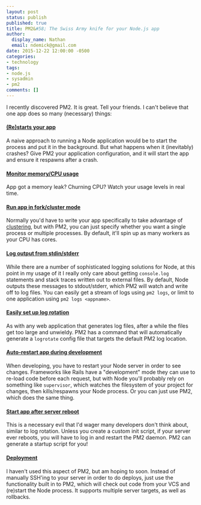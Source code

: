 ```yaml
---
layout: post
status: publish
published: true
title: PM2&#58; The Swiss Army knife for your Node.js app
author:
  display_name: Nathan
  email: ndemick@gmail.com
date: 2015-12-22 12:00:00 -0500
categories:
- technology
tags:
- node.js
- sysadmin
- pm2
comments: []
---
```

I recently discovered PM2. It is great. Tell your friends. I can't believe that
one app does so many (necessary) things:

#### [(Re)starts your app](http://pm2.keymetrics.io/docs/usage/process-management/)

A naive approach to running a Node application would be to start the process and
put it in the background. But what happens when it (inevitably) crashes? Give
PM2 your application configuration, and it will start the app and ensure it
respawns after a crash.

#### [Monitor memory/CPU usage](http://pm2.keymetrics.io/docs/usage/monitoring/)

App got a memory leak? Churning CPU? Watch your usage levels in real time.

#### [Run app in fork/cluster mode](http://pm2.keymetrics.io/docs/usage/cluster-mode/)

Normally you'd have to write your app specifically to take advantage of [clustering](https://nodejs.org/docs/latest/api/cluster.html),
but with PM2, you can just specify whether you want a single process or multiple processes. By default, it'll spin up as many
workers as your CPU has cores.

#### [Log output from stdin/stderr](http://pm2.keymetrics.io/docs/usage/log-management/)

While there are a number of sophisticated logging solutions for Node, at this point
in my usage of it I really only care about getting `console.log` statements and
stack traces written out to external files. By default, Node outputs these messages
to stdout/stderr, which PM2 will watch and write off to log files. You can easily
get a stream of logs using `pm2 logs`, or limit to one application using `pm2 logs <appname>`.

#### [Easily set up log rotation](http://pm2.keymetrics.io/docs/usage/log-management/#setting-up-a-native-logrotate)

As with any web application that generates log files, after a while the files get too large and
unwieldy. PM2 has a command that will automatically generate a `logrotate` config
file that targets the default PM2 log location.

#### [Auto-restart app during development](http://pm2.keymetrics.io/docs/usage/watch-and-restart/)

When developing, you have to restart your Node server in order to see changes.
Frameworks like Rails have a "development" mode they can use to re-load code
before each request, but with Node you'll probably rely on something like `supervisor`,
which watches the filesystem of your project for changes, then kills/respawns
your Node process. Or you can just use PM2, which does the same thing.

#### [Start app after server reboot](http://pm2.keymetrics.io/docs/usage/startup/)

This is a necessary evil that I'd wager many developers don't think about,
similar to log rotation. Unless you create a custom init script, if your server
ever reboots, you will have to log in and restart the PM2 daemon. PM2 can generate
a startup script for you!

#### [Deployment](http://pm2.keymetrics.io/docs/usage/deployment/)

I haven't used this aspect of PM2, but am hoping to soon. Instead of manually
SSH'ing to your server in order to do deploys, just use the functionality
built in to PM2, which will check out code from your VCS and (re)start the Node
process. It supports multiple server targets, as well as rollbacks.
